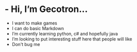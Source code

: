 # - Hi, I’m Gecotron...
- I want to make games
- I can do basic Markdown
- I’m currently learning python, c# and hopefully java
- I’m looking to put interesting stuff here that people will like
- Don't bug me

<!---
gecotron/gecotron is a ✨ special ✨ repository because its `README.md` (this file) appears on your GitHub profile.
You can click the Preview link to take a look at your changes.
--->
